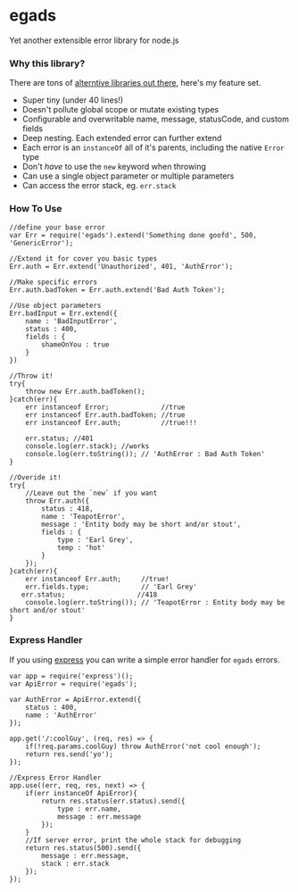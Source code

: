 # egads
Yet another extensible error library for node.js

### Why this library?
There are tons of [alterntive libraries out there](https://www.npmjs.com/search?q=extend+error), here's my feature set.

- Super tiny (under 40 lines!)
- Doesn't pollute global scope or mutate existing types
- Configurable and overwritable name, message, statusCode, and custom fields
- Deep nesting. Each extended error can further extend
- Each error is an `instanceOf` all of it's parents, including the native `Error` type
- Don't _have_ to use the `new` keyword when throwing
- Can use a single object parameter or multiple parameters
- Can access the error stack, eg. `err.stack`

### How To Use

```
//define your base error
var Err = require('egads').extend('Something done goofd', 500, 'GenericError');

//Extend it for cover you basic types
Err.auth = Err.extend('Unauthorized', 401, 'AuthError');

//Make specific errors
Err.auth.badToken = Err.auth.extend('Bad Auth Token');

//Use object parameters
Err.badInput = Err.extend({
    name : 'BadInputError',
    status : 400,
    fields : {
        shameOnYou : true
    }
})

//Throw it!
try{
    throw new Err.auth.badToken();
}catch(err){
    err instanceof Error;             //true
    err instanceof Err.auth.badToken; //true
    err instanceof Err.auth;          //true!!!
​
    err.status; //401
    console.log(err.stack); //works
    console.log(err.toString()); // 'AuthError : Bad Auth Token'
}

//Overide it!
try{
    //Leave out the `new` if you want
    throw Err.auth({
        status : 418,
        name : 'TeapotError',
        message : 'Entity body may be short and/or stout',
        fields : {
            type : 'Earl Grey',
            temp : 'hot'
        }
    });
}catch(err){
    err instanceof Err.auth;     //true!
    err.fields.type;             // 'Earl Grey'
​   err.status;                  //418
    console.log(err.toString()); // 'TeapotError : Entity body may be short and/or stout'
}
```




### Express Handler

If you using [express](https://expressjs.com/) you can write a simple error handler for `egads` errors.

```
var app = require('express')();
var ApiError = require('egads');

var AuthError = ApiError.extend({
    status : 400,
    name : 'AuthError'
});

app.get('/:coolGuy', (req, res) => {
    if(!req.params.coolGuy) throw AuthError('not cool enough');
    return res.send('yo');
});

//Express Error Handler
app.use((err, req, res, next) => {
    if(err instanceOf ApiError){
        return res.status(err.status).send({
            type : err.name,
            message : err.message
        });
    }
    //If server error, print the whole stack for debugging
    return res.status(500).send({
        message : err.message,
        stack : err.stack
    });
});
```


